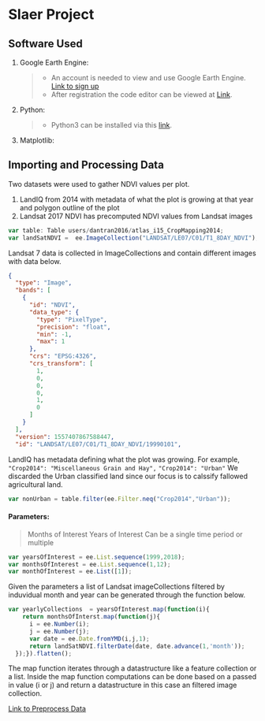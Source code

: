 # Slaer Project

## Software Used

1. Google Earth Engine:
   > + An account is needed to view and use Google Earth Engine. [Link to sign up](https://signup.earthengine.google.com/)
   > + After registration the code editor can be viewed at [Link](code.earthengine.google.com).
2. Python:
   >+ Python3 can be installed via this [link](https://www.python.org/).
3. Matplotlib:
    <!-- Add install instructions or links -->

## Importing and Processing Data

Two datasets were used to gather NDVI values per plot.

1. LandIQ from 2014 with metadata of what the plot is growing at that year and polygon outline of the plot
2. Landsat 2017 NDVI has precomputed NDVI values from Landsat images

```javascript
var table: Table users/dantran2016/atlas_i15_CropMapping2014;
var landSatNDVI =  ee.ImageCollection("LANDSAT/LE07/C01/T1_8DAY_NDVI");
```

Landsat 7 data is collected in ImageCollections and contain different images with data below.

```JSON
{
  "type": "Image",
  "bands": [
    {
      "id": "NDVI",
      "data_type": {
        "type": "PixelType",
        "precision": "float",
        "min": -1,
        "max": 1
      },
      "crs": "EPSG:4326",
      "crs_transform": [
        1,
        0,
        0,
        0,
        1,
        0
      ]
    }
  ],
  "version": 1557407867588447,
  "id": "LANDSAT/LE07/C01/T1_8DAY_NDVI/19990101",

```

LandIQ has metadata defining what the plot was growing. For example,
```"Crop2014": "Miscellaneous Grain and Hay",``` ```"Crop2014": "Urban"```
We discarded the Urban classified land since our focus is to calssify fallowed agricultural land.

```javascript
var nonUrban = table.filter(ee.Filter.neq("Crop2014","Urban"));
```

#### Parameters:

> Months of Interest
> Years of Interest
> Can be a single time period or multiple

```javascript
var yearsOfInterest = ee.List.sequence(1999,2018);
var monthsOfInterest = ee.List.sequence(1,12);
var monthOfInterest = ee.List([1]);
```

Given the parameters a list of Landsat imageCollections filtered by induvidual month and year can be generated through the function below.

```javascript
var yearlyCollections  = yearsOfInterest.map(function(i){
    return monthsOfInterst.map(function(j){
      i = ee.Number(i);
      j = ee.Number(j);
      var date = ee.Date.fromYMD(i,j,1);
      return landSatNDVI.filterDate(date, date.advance(1,'month'));
  });}).flatten();
```

The map function iterates through a datastructure like a feature collection or a list. Inside the map function computations can be done based on a passed in value (i or j) and return a datastructure in this case an filtered image collection.

[Link to Preprocess Data](https://code.earthengine.google.com/5a54184e8e3b5de77d395ea486e41c42)


